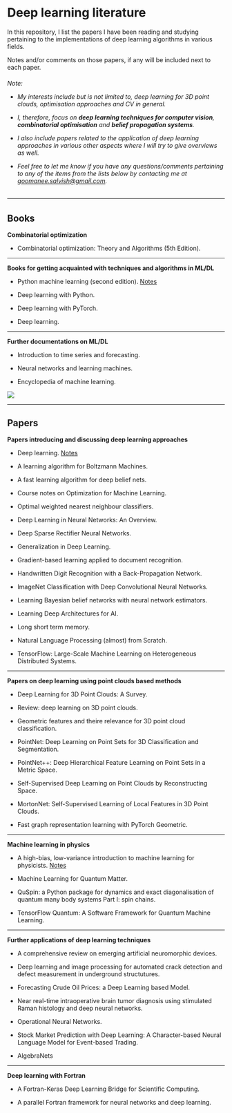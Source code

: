 # Deep learning literature

In this repository, I list the papers I have been reading and studying pertaining to the implementations of deep learning algorithms in various fields.

Notes and/or comments on those papers, if any will be included next to each paper.

<H6>
Note: 
  
  
- My interests include but is not limited to, deep learning for 3D point clouds, optimisation approaches and CV in general. 


- I, therefore, focus on **deep learning techniques for computer vision**, **combinatorial optimisation** and **belief propagation systems**.


- I also include papers related to the application of deep learning approaches in various other aspects where I will try to give overviews as well.


- Feel free to let me know if you have any questions/comments pertaining to any of the items from the lists below by contacting me at *goomanee.salvish@gmail.com*.
<H6>
  
------------------------------------
  
## Books

**Combinatorial optimization**

- Combinatorial optimization: Theory and Algorithms (5th Edition). 

------------------------------------

**Books for getting acquainted with techniques and algorithms in ML/DL**

- Python machine learning (second edition). [Notes]()

- Deep learning with Python.

- Deep learning with PyTorch.

- Deep learning.

------------------------------------

**Further documentations on ML/DL**

- Introduction to time series and forecasting.

- Neural networks and learning machines. 

- Encyclopedia of machine learning. 

<img src="https://render.githubusercontent.com/render/math?math= ">

-------------------------------------

## Papers

**Papers introducing and discussing deep learning approaches**

- Deep learning. [Notes]()

- A learning algorithm for Boltzmann Machines.

- A fast learning algorithm for deep belief nets.

- Course notes on Optimization for Machine Learning.

- Optimal weighted nearest neighbour classifiers.

- Deep Learning in Neural Networks: An Overview.

- Deep Sparse Rectifier Neural Networks.

- Generalization in Deep Learning.

- Gradient-based learning applied to document recognition.

- Handwritten Digit Recognition with a Back-Propagation Network.

- ImageNet Classification with Deep Convolutional Neural Networks.

- Learning Bayesian belief networks with neural network estimators.

- Learning Deep Architectures for AI.

- Long short term memory.

- Natural Language Processing (almost) from Scratch.

- TensorFlow: Large-Scale Machine Learning on Heterogeneous Distributed Systems.

------------------------------------------

**Papers on deep learning using point clouds based methods**

- Deep Learning for 3D Point Clouds: A Survey.

- Review: deep learning on 3D point clouds.

- Geometric features and theire relevance for 3D point cloud classification.

- PointNet: Deep Learning on Point Sets for 3D Classification and Segmentation.

- PointNet++: Deep Hierarchical Feature Learning on Point Sets in a Metric Space.

- Self-Supervised Deep Learning on Point Clouds by Reconstructing Space.

- MortonNet: Self-Supervised Learning of Local Features in 3D Point Clouds.

- Fast graph representation learning with PyTorch Geometric.

------------------------------------------

**Machine learning in physics**

- A high-bias, low-variance introduction to machine learning for physicists. [Notes]()

- Machine Learning for Quantum Matter.

- QuSpin: a Python package for dynamics and exact diagonalisation of quantum many body systems
Part I: spin chains.

- TensorFlow Quantum: A Software Framework for Quantum Machine Learning.

---------------------------------

**Further applications of deep learning techniques**

- A comprehensive review on emerging artificial neuromorphic devices.

- Deep learning and image processing for automated crack detection and defect measurement in underground structutures.

- Forecasting Crude Oil Prices: a Deep Learning based Model.

- Near real-time intraoperative brain tumor diagnosis using stimulated Raman histology and deep neural networks.

- Operational Neural Networks.

- Stock Market Prediction with Deep Learning: A Character-based Neural Language Model for Event-based Trading.

- AlgebraNets

---------------------------------------

**Deep learning with Fortran**


- A Fortran-Keras Deep Learning Bridge for Scientific Computing.

- A parallel Fortran framework for neural networks and deep learning.
